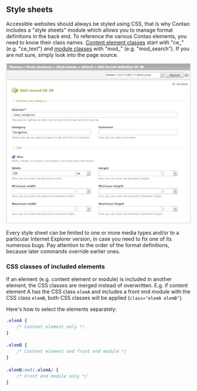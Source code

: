 ## Style sheets

Accessible websites should always be styled using CSS, that is why Contao
includes a "style sheets" module which allows you to manage format definitions
in the back end. To reference the various Contao elements, you need to know
their class names. [Content element classes][1] start with "ce\_"
(e.g. "ce\_text") and [module classes][2] with "mod\_"
(e.g. "mod\_search"). If you are not sure, simply look into the page source.

![](images/style-sheet.jpg)

Every style sheet can be limited to one or more media types and/or to a
particular Internet Explorer version, in case you need to fix one of its
numerous bugs. Pay attention to the order of the format definitions, because
later commands override earlier ones.


### CSS classes of included elements

If an element (e.g. content element or module) is included in another element,
the CSS classes are merged instead of overwritten. E.g. if content element A has
the CSS class `elemA` and includes a front end module with the CSS class
`elemB`, both CSS classes will be applied (`class="elemA elemB"`).

Here's how to select the elements separately:

```css
.elemA {
    /* Content element only */
}

.elemB {
    /* Content element and front end module */
}

.elemB:not(.elemA) {
    /* Front end module only */
}
```


[1]: ../04-managing-content/articles.md#articles
[2]: ../03-managing-pages/modules.md#modules

